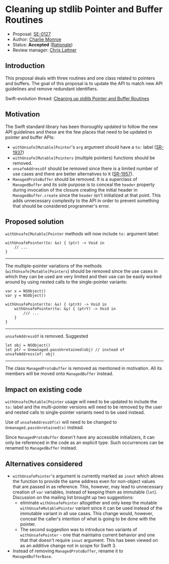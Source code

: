 # Cleaning up stdlib Pointer and Buffer Routines

* Proposal: [SE-0127](0127-cleaning-up-stdlib-ptr-buffer.md)
* Author: [Charlie Monroe](https://github.com/charlieMonroe)
* Status: **Accepted** ([Rationale](https://lists.swift.org/pipermail/swift-evolution-announce/2016-July/000262.html))
* Review manager: [Chris Lattner](http://github.com/lattner)

## Introduction

This proposal deals with three routines and one class related to pointers and buffers.
The goal of this proposal is to update the API to match new API guidelines and remove 
redundant identifiers.

Swift-evolution thread: [Cleaning up stdlib Pointer and Buffer Routines](http://thread.gmane.org/gmane.comp.lang.swift.evolution/23093)

## Motivation

The Swift standard library has been thoroughly updated to follow the new API guidelines and these are
the few places that need to be updated in pointer and buffer APIs:

- `withUnsafe[Mutable]Pointer`'s `arg` argument should have a `to:` label ([SR-1937](https://bugs.swift.org/browse/SR-1937))
- `withUnsafe[Mutable]Pointers` (multiple pointers) functions should be removed.
- `unsafeAddressOf` should be removed since there is a limited number of use cases and there are 
better alternatives to it ([SR-1957](https://bugs.swift.org/browse/SR-1937)).
- `ManagedProtoBuffer` should be removed. It is a superclass of `ManagedBuffer` and its
sole purpose is to conceal the `header` property during invocation of the closure 
creating the initial header in `ManagedBuffer.create` since the `header` isn't 
initialized at that point. This adds unnecessary complexity to the API in order to
prevent something that should be considered programmer's error.

## Proposed solution

`withUnsafe[Mutable]Pointer` methods will now include `to:` argument label:

```
withUnsafePointer(to: &x) { (ptr) -> Void in
	// ...
}
```

---

The multiple-pointer variations of the methods (`withUnsafe[Mutable]Pointers`) should
be removed since the use cases in which they can be used are very limited and their use can be
easily worked around by using nested calls to the single-pointer variants:

```
var x = NSObject() 
var y = NSObject() 

withUnsafePointer(to: &x) { (ptrX) -> Void in
	withUnsafePointer(to: &y) { (ptrY) -> Void in
		/// ...
	}
}
```

---

`unsafeAddressOf` is removed. Suggested 

```
let obj = NSObject()
let ptr = Unmanaged.passUnretained(obj) // instead of unsafeAddress(of: obj)
```

---

The class `ManagedProtoBuffer` is removed as mentioned in motivation. All its members
will be moved onto `ManagedBuffer` instead.


## Impact on existing code

`withUnsafe[Mutable]Pointer` usage will need to be updated to include the `to:` label
and the multi-pointer versions will need to be removed by the user and nested calls to single-pointer 
variants need to be used instead.

Use of `unsafeAddressOf(x)` will need to be changed to `Unmanaged.passUnretained(x)`
 instead.

Since `ManagedProtoBuffer` doesn't have any accessible initializers, it can only be
referenced in the code as an explicit type. Such occurrences can be renamed to
`ManagedBuffer` instead.

## Alternatives considered

- `withUnsafePointer`'s argument is currently marked as `inout` which allows the function
to provide the same address even for non-object values that are passed in as reference.
This, however, may lead to unnecessary creation of `var` variables, instead of keeping
them as immutable (`let`). Discussion on the mailing list brought up two suggestions:
	- eliminate `withUnsafePointer` altogether and only keep the mutable `withUnsafeMutablePointer`
	  variant since it can be used instead of the immutable variant in all use cases. This change
	  would, however, conceal the caller's intention of what is going to be done with the pointer.
	- The second suggestion was to introduce two variants of `withUnsafePointer` - one that maintains
	  current behavior and one that that doesn't require `inout` argument. This has been viewed on as 
	  an additive change not in scope for Swift 3.
- Instead of removing `ManagedProtoBuffer`, rename it to `ManagedBufferBase`.
